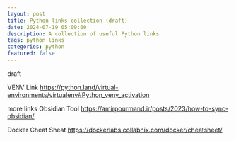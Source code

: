 ```yaml
---
layout: post
title: Python links collection (draft)
date: 2024-07-19 05:09:00
description: A collection of useful Python links
tags: python links
categories: python
featured: false
---
```


draft

VENV Link
<a href="https://python.land/virtual-environments/virtualenv#Python_venv_activation">https://python.land/virtual-environments/virtualenv#Python_venv_activation</a>

more links 
Obsidian Tool
https://amirpourmand.ir/posts/2023/how-to-sync-obsidian/


Docker Cheat Sheat
https://dockerlabs.collabnix.com/docker/cheatsheet/


